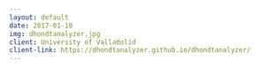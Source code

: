 ```yaml
---
layout: default
date: 2017-01-10
img: dhondtanalyzer.jpg
client: University of Valladolid
client-link: https://dhondtanalyzer.github.io/dhondtanalyzer/
---
```

